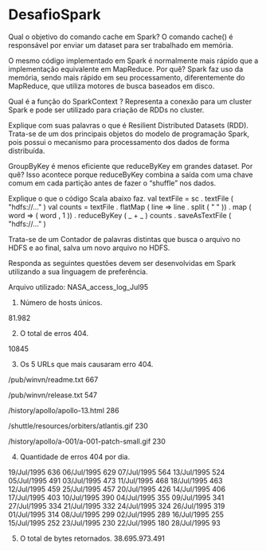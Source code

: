 # DesafioSpark

Qual o objetivo do comando cache em Spark?
O comando cache() é responsável por enviar um dataset para ser trabalhado em memória.

O mesmo código implementado em Spark é normalmente mais rápido que a implementação equivalente em MapReduce. Por quê?
Spark faz uso da memória, sendo mais rápido em seu processamento, diferentemente do MapReduce, que utiliza motores de busca baseados em disco.

Qual é a função do SparkContext ?
Representa a conexão para um cluster Spark e pode ser utilizado para criação de RDDs no cluster.

Explique com suas palavras o que é Resilient Distributed Datasets (RDD).
Trata-se de um dos principais objetos do modelo de programação Spark, pois possui o mecanismo para processamento dos dados de forma distribuída.

GroupByKey é menos eficiente que reduceByKey em grandes dataset. Por quê?
Isso acontece porque reduceByKey combina a saída com uma chave comum em cada partição antes de fazer o “shuffle” nos dados.

Explique o que o código Scala abaixo faz.
val textFile = sc . textFile ( "hdfs://..." )
val counts = textFile . flatMap ( line => line . split ( " " ))
. map ( word => ( word , 1 ))
. reduceByKey ( _ + _ )
counts . saveAsTextFile ( "hdfs://..." )

Trata-se de um Contador de palavras distintas que busca o arquivo no HDFS e ao final, salva um novo arquivo no HDFS.


Responda as seguintes questões devem ser desenvolvidas em Spark utilizando a sua linguagem de preferência.

Arquivo utilizado: NASA_access_log_Jul95

1. Número de hosts únicos.

81.982

2. O total de erros 404.

10845

3. Os 5 URLs que mais causaram erro 404.

 /pub/winvn/readme.txt                       667
 
 /pub/winvn/release.txt                      547
 
 /history/apollo/apollo-13.html              286
 
 /shuttle/resources/orbiters/atlantis.gif    230
 
 /history/apollo/a-001/a-001-patch-small.gif 230


4. Quantidade de erros 404 por dia.
 
19/Jul/1995  636
06/Jul/1995  629
07/Jul/1995  564
13/Jul/1995  524
05/Jul/1995  491
03/Jul/1995  473
11/Jul/1995  468
18/Jul/1995  463
12/Jul/1995  459
25/Jul/1995  457
20/Jul/1995  426
14/Jul/1995  406
17/Jul/1995  403
10/Jul/1995  390
04/Jul/1995  355
09/Jul/1995  341
27/Jul/1995  334
21/Jul/1995  332
24/Jul/1995  324
26/Jul/1995  319
01/Jul/1995  314
08/Jul/1995  299
02/Jul/1995  289
16/Jul/1995  255
15/Jul/1995  252
23/Jul/1995  230
22/Jul/1995  180
28/Jul/1995  93

5. O total de bytes retornados.
38.695.973.491

